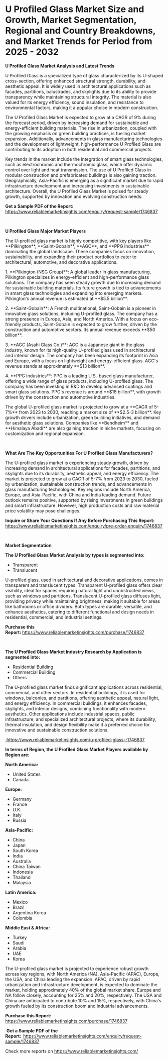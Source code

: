 <p><h1>U Profiled Glass Market Size and Growth, Market Segmentation, Regional and Country Breakdowns, and Market Trends for Period from 2025 -  2032</h1></p><p><strong>U Profiled Glass Market Analysis and Latest Trends</strong></p>
<p><p>U Profiled Glass is a specialized type of glass characterized by its U-shaped cross-section, offering enhanced structural strength, durability, and aesthetic appeal. It is widely used in architectural applications such as facades, partitions, balustrades, and skylights due to its ability to provide transparency while maintaining structural integrity. The material is also valued for its energy efficiency, sound insulation, and resistance to environmental factors, making it a popular choice in modern construction.</p><p>The U Profiled Glass Market is expected to grow at a CAGR of 9% during the forecast period, driven by increasing demand for sustainable and energy-efficient building materials. The rise in urbanization, coupled with the growing emphasis on green building practices, is fueling market expansion. Additionally, advancements in glass manufacturing technologies and the development of lightweight, high-performance U Profiled Glass are contributing to its adoption in both residential and commercial projects.</p><p>Key trends in the market include the integration of smart glass technologies, such as electrochromic and thermochromic glass, which offer dynamic control over light and heat transmission. The use of U Profiled Glass in modular construction and prefabricated buildings is also gaining traction. Geographically, Asia-Pacific is emerging as a significant market due to rapid infrastructure development and increasing investments in sustainable architecture. Overall, the U Profiled Glass Market is poised for steady growth, supported by innovation and evolving construction needs.</p></p>
<p><strong>Get a Sample PDF of the Report:&nbsp;</strong> <a href="https://www.reliablemarketinsights.com/enquiry/request-sample/1746837?utm_campaign=1789&utm_medium=2&utm_source=Github&utm_content=ia&utm_term=26012025&utm_id=u-profiled-glass">https://www.reliablemarketinsights.com/enquiry/request-sample/1746837</a></p>
<p>&nbsp;</p>
<p><strong>U Profiled Glass Major Market Players</strong></p>
<p><p>The U-profiled glass market is highly competitive, with key players like **Pilkington**, **Saint-Gobain**, **AGC**, and **PPG Industries** dominating the global landscape. These companies focus on innovation, sustainability, and expanding their product portfolios to cater to architectural, automotive, and decorative applications.</p><p>1. **Pilkington (NSG Group)**: A global leader in glass manufacturing, Pilkington specializes in energy-efficient and high-performance glass solutions. The company has seen steady growth due to increasing demand for sustainable building materials. Its future growth is tied to advancements in smart glass technologies and expanding into emerging markets. Pilkington's annual revenue is estimated at **$5.5 billion**.</p><p>2. **Saint-Gobain**: A French multinational, Saint-Gobain is a pioneer in innovative glass solutions, including U-profiled glass. The company has a strong presence in Europe, Asia, and North America. With a focus on eco-friendly products, Saint-Gobain is expected to grow further, driven by the construction and automotive sectors. Its annual revenue exceeds **$50 billion**.</p><p>3. **AGC (Asahi Glass Co.)**: AGC is a Japanese giant in the glass industry, known for its high-quality U-profiled glass used in architectural and interior design. The company has been expanding its footprint in Asia and Europe, with a focus on lightweight and energy-efficient glass. AGC's revenue stands at approximately **$13 billion**.</p><p>4. **PPG Industries**: PPG is a leading U.S.-based glass manufacturer, offering a wide range of glass products, including U-profiled glass. The company has been investing in R&D to develop advanced coatings and smart glass solutions. PPG's revenue is around **$18 billion**, with growth driven by the construction and automotive industries.</p><p>The global U-profiled glass market is projected to grow at a **CAGR of 5-7%** from 2023 to 2030, reaching a market size of **$2.5-3 billion**. Key growth drivers include urbanization, green building initiatives, and demand for aesthetic glass solutions. Companies like **Bendheim** and **Himalaya Abadi** are also gaining traction in niche markets, focusing on customization and regional expansion.</p></p>
<p>&nbsp;</p>
<p><strong>What Are The Key Opportunities For U Profiled Glass Manufacturers?</strong></p>
<p><p>The U-profiled glass market is experiencing steady growth, driven by increasing demand in architectural applications for facades, partitions, and skylights due to its durability, aesthetic appeal, and energy efficiency. The market is projected to grow at a CAGR of 5-7% from 2023 to 2030, fueled by urbanization, sustainable construction trends, and advancements in glass manufacturing technologies. Key regions include North America, Europe, and Asia-Pacific, with China and India leading demand. Future outlook remains positive, supported by rising investments in green buildings and smart infrastructure. However, high production costs and raw material price volatility may pose challenges.</p></p>
<p><strong>Inquire or Share Your Questions If Any Before Purchasing This Report:</strong> <a href="https://www.reliablemarketinsights.com/enquiry/pre-order-enquiry/1746837?utm_campaign=1789&utm_medium=2&utm_source=Github&utm_content=ia&utm_term=26012025&utm_id=u-profiled-glass">https://www.reliablemarketinsights.com/enquiry/pre-order-enquiry/1746837</a></p>
<p>&nbsp;</p>
<p><strong>Market Segmentation</strong></p>
<p><strong>The U Profiled Glass Market Analysis by types is segmented into:</strong></p>
<p><ul><li>Transparent</li><li>Translucent</li></ul></p>
<p><p>U-profiled glass, used in architectural and decorative applications, comes in transparent and translucent types. Transparent U-profiled glass offers clear visibility, ideal for spaces requiring natural light and unobstructed views, such as windows and partitions. Translucent U-profiled glass diffuses light, providing privacy while maintaining brightness, making it suitable for areas like bathrooms or office dividers. Both types are durable, versatile, and enhance aesthetics, catering to different functional and design needs in residential, commercial, and industrial settings.</p></p>
<p><strong>Purchase this Report:&nbsp;</strong><a href="https://www.reliablemarketinsights.com/purchase/1746837?utm_campaign=1789&utm_medium=2&utm_source=Github&utm_content=ia&utm_term=26012025&utm_id=u-profiled-glass">https://www.reliablemarketinsights.com/purchase/1746837</a></p>
<p>&nbsp;</p>
<p><strong>The U Profiled Glass Market Industry Research by Application is segmented into:</strong></p>
<p><ul><li>Residential Building</li><li>Commercial Building</li><li>Others</li></ul></p>
<p><p>The U-profiled glass market finds significant applications across residential, commercial, and other sectors. In residential buildings, it is used for windows, balconies, and partitions, offering aesthetic appeal, natural light, and energy efficiency. In commercial buildings, it enhances facades, skylights, and interior designs, combining functionality with modern aesthetics. Other applications include industrial spaces, public infrastructure, and specialized architectural projects, where its durability, thermal insulation, and design flexibility make it a preferred choice for innovative and sustainable construction solutions.</p></p>
<p><a href="https://www.reliablemarketinsights.com/u-profiled-glass-r1746837?utm_campaign=1789&utm_medium=2&utm_source=Github&utm_content=ia&utm_term=26012025&utm_id=u-profiled-glass">&nbsp;https://www.reliablemarketinsights.com/u-profiled-glass-r1746837</a></p>
<p><strong>In terms of Region, the U Profiled Glass Market Players available by Region are:</strong></p>
<p>
    <p> <strong> North America: </strong>
        <ul>
            <li>United States</li>
            <li>Canada</li>
        </ul>
        </p> 
    <p> <strong> Europe: </strong>
        <ul>
            <li>Germany</li>
            <li>France</li>
            <li>U.K.</li>
            <li>Italy</li>
            <li>Russia</li>
        </ul>
        </p> 
    <p> <strong> Asia-Pacific: </strong>
        <ul>
            <li>China</li>
            <li>Japan</li>
            <li>South Korea</li>
            <li>India</li>
            <li>Australia</li>
            <li>China Taiwan</li>
            <li>Indonesia</li>
            <li>Thailand</li>
            <li>Malaysia</li>
        </ul>
        </p> 
    <p> <strong> Latin America: </strong>
        <ul>
            <li>Mexico</li>
            <li>Brazil</li>
            <li>Argentina Korea</li>
            <li>Colombia</li>
        </ul>
        </p> 
    <p> <strong> Middle East & Africa: </strong>
        <ul>
            <li>Turkey</li>
            <li>Saudi</li>
            <li>Arabia</li>
            <li>UAE</li>
            <li>Korea</li>
        </ul>
    </p>
    </p>
<p><p>The U-profiled glass market is projected to experience robust growth across key regions, with North America (NA), Asia-Pacific (APAC), Europe, the USA, and China leading the expansion. APAC, driven by rapid urbanization and infrastructure development, is expected to dominate the market, holding approximately 40% of the global market share. Europe and NA follow closely, accounting for 25% and 20%, respectively. The USA and China are anticipated to contribute 10% and 15%, respectively, with China's growth fueled by its construction boom and industrial advancements.</p></p>
<p><strong>Purchase this Report: </strong><a href="https://www.reliablemarketinsights.com/purchase/1746837?utm_campaign=1789&utm_medium=2&utm_source=Github&utm_content=ia&utm_term=26012025&utm_id=u-profiled-glass">https://www.reliablemarketinsights.com/purchase/1746837</a></p>
<p>&nbsp;<strong>Get a Sample PDF of the Report:&nbsp;&nbsp;</strong><a href="https://www.reliablemarketinsights.com/enquiry/request-sample/1746837?utm_campaign=1789&utm_medium=2&utm_source=Github&utm_content=ia&utm_term=26012025&utm_id=u-profiled-glass">https://www.reliablemarketinsights.com/enquiry/request-sample/1746837</a></p>
<p><strong></strong></p>
<p>Check more reports on <a href="https://www.reliablemarketinsights.com/?utm_campaign=1789&utm_medium=2&utm_source=Github&utm_content=ia&utm_term=26012025&utm_id=u-profiled-glass">https://www.reliablemarketinsights.com/</a></p>